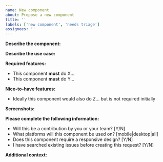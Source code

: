 ```yaml
---
name: New component
about: Propose a new component
title: ''
labels: ['new component', 'needs triage']
assignees: ''
---
```


**Describe the component:**
<!-- A clear and concise description of the component. -->

**Describe the use case:**
<!-- A clear and concise description of how this component will be used and where it originated from. -->

**Required features:**
- This component **must** do X...
- This component **must** do Y...

**Nice-to-have features:**
- Ideally this component would also do Z... but is not required initially

**Screenshots:**
<!--
  If applicable, add screenshots of mockups or similar components in other libraries to help describe your request.

  **Be cautious about posting screenshots of sensitive data and internal software here**
-->

**Please complete the following information:**
 - Will this be a contribution by you or your team? [Y/N]
 - What platforms will this component be used on? [mobile|desktop|all]
 - Does this component require a responsive design? [Y/N]
 - I have searched existing issues before creating this request? [Y/N]

**Additional context:**
<!-- Add any other context about the component here. -->
